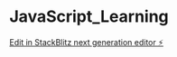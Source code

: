 # JavaScript_Learning

[Edit in StackBlitz next generation editor ⚡️](https://stackblitz.com/~/github.com/OjasMittal/JavaScript_Learning)